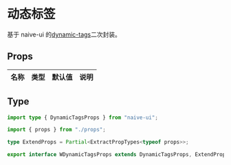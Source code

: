 # 动态标签

基于 naive-ui 的[dynamic-tags](https://www.naiveui.com/zh-CN/os-theme/components/dynamic-tags)二次封装。

## Props

| 名称 | 类型 | 默认值 | 说明 |
| ---- | ---- | ------ | ---- |

## Type

```ts
import type { DynamicTagsProps } from "naive-ui";

import { props } from "./props";

type ExtendProps = Partial<ExtractPropTypes<typeof props>>;

export interface WDynamicTagsProps extends DynamicTagsProps, ExtendProps {}
```
